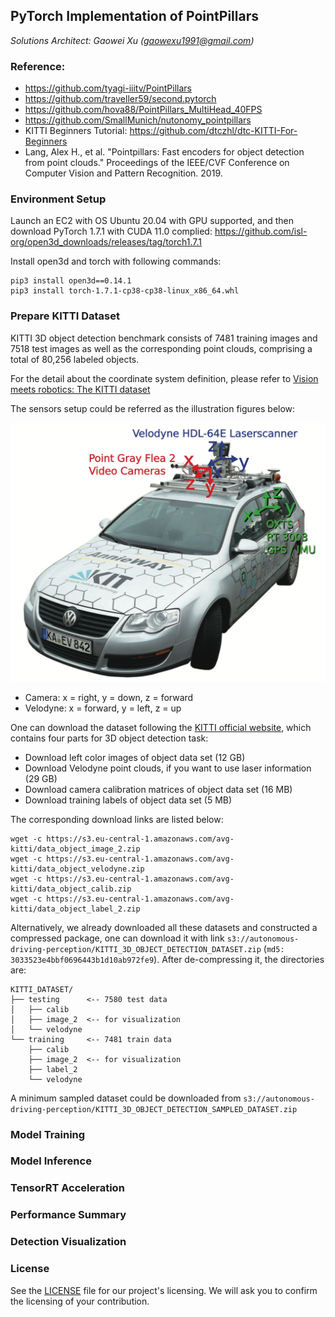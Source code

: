 ## PyTorch Implementation of PointPillars
*Solutions Architect: Gaowei Xu (gaowexu1991@gmail.com)*

### Reference:
- https://github.com/tyagi-iiitv/PointPillars
- https://github.com/traveller59/second.pytorch
- https://github.com/hova88/PointPillars_MultiHead_40FPS
- https://github.com/SmallMunich/nutonomy_pointpillars
- KITTI Beginners Tutorial: https://github.com/dtczhl/dtc-KITTI-For-Beginners
- Lang, Alex H., et al. "Pointpillars: Fast encoders for object detection from point clouds." Proceedings of the IEEE/CVF Conference on Computer Vision and Pattern Recognition. 2019.


### Environment Setup
Launch an EC2 with OS Ubuntu 20.04 with GPU supported, and then download PyTorch 1.7.1 with CUDA 11.0 complied: https://github.com/isl-org/open3d_downloads/releases/tag/torch1.7.1

Install open3d and torch with following commands:
```angular2html
pip3 install open3d==0.14.1
pip3 install torch-1.7.1-cp38-cp38-linux_x86_64.whl
```

### Prepare KITTI Dataset
KITTI 3D object detection benchmark consists of 7481 training images and 7518 test images as well as 
the corresponding point clouds, comprising a total of 80,256 labeled objects. 

For the detail about the coordinate system definition, please refer to [Vision meets robotics: The KITTI
dataset](./references/Vision%20meets%20robotics-%20The%20KITTI%20dataset.pdf)

The sensors setup could be referred as the illustration figures below:

![recording_plaform](./setup.png)

- Camera: x = right, y = down, z = forward
- Velodyne: x = forward, y = left, z = up

One can download the dataset following the [KITTI official website](http://www.cvlibs.net/datasets/kitti/eval_object.php?obj_benchmark=3d), which contains four parts for 3D object detection task:
- Download left color images of object data set (12 GB)
- Download Velodyne point clouds, if you want to use laser information (29 GB)
- Download camera calibration matrices of object data set (16 MB)
- Download training labels of object data set (5 MB)

The corresponding download links are listed below:
```angular2html
wget -c https://s3.eu-central-1.amazonaws.com/avg-kitti/data_object_image_2.zip
wget -c https://s3.eu-central-1.amazonaws.com/avg-kitti/data_object_velodyne.zip
wget -c https://s3.eu-central-1.amazonaws.com/avg-kitti/data_object_calib.zip
wget -c https://s3.eu-central-1.amazonaws.com/avg-kitti/data_object_label_2.zip
```

Alternatively, we already downloaded all these datasets and constructed a compressed package,
one can download it with link `s3://autonomous-driving-perception/KITTI_3D_OBJECT_DETECTION_DATASET.zip` (`md5: 3033523e4bbf0696443b1d10ab972fe9`). After de-compressing it, the directories are:
```angular2html
KITTI_DATASET/
├── testing      <-- 7580 test data
│   ├── calib
│   ├── image_2  <-- for visualization
│   └── velodyne
└── training     <-- 7481 train data
    ├── calib
    ├── image_2  <-- for visualization
    ├── label_2
    └── velodyne
```

A minimum sampled dataset could be downloaded from `s3://autonomous-driving-perception/KITTI_3D_OBJECT_DETECTION_SAMPLED_DATASET.zip`

### Model Training





### Model Inference





### TensorRT Acceleration




### Performance Summary 




### Detection Visualization


### License
See the [LICENSE](./LICENSE) file for our project's licensing. We will ask you to confirm the licensing of your contribution.


